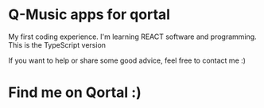 # Q-Music apps for qortal

My first coding experience. I'm learning REACT software and programming. This is the TypeScript version

If you want to help or share some good advice, feel free to contact me :)

# Find me on Qortal :)
